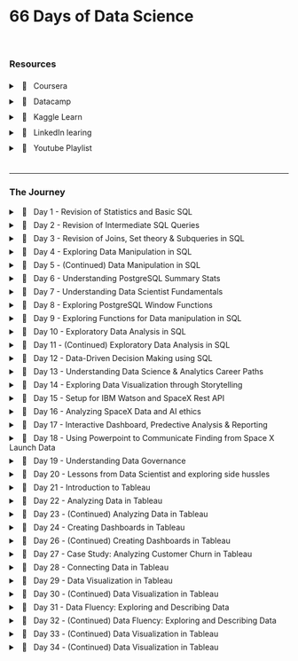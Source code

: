 # 66 Days of Data Science

<br />

### Resources

<div style="line-height: 200%;">
    <details>
        <summary> &nbsp; 🔖 &nbsp; Coursera </summary>
        <ul>
            <li>
                <a href="https://www.coursera.org/specializations/applied-data-science" target="_blank">Applied Data Science Specialization</a> by IBM
            </li>
        </ul>
    </details>
    <details>
        <summary> &nbsp; 🔖 &nbsp; Datacamp </summary>
        <ul>
            <li>
                <a href="https://app.datacamp.com/learn/career-tracks/data-analyst-in-sql" target="_blank">Data Analyst in SQL</a> : Career track
            </li>
            <li>
                <a href="https://app.datacamp.com/learn/career-tracks/data-analyst-in-tableau" target="_blank">Data Analyst in Tableau</a> : Career track
            </li>
        </ul>
    </details>
    <details>
        <summary> &nbsp; 🔖 &nbsp; Kaggle Learn </summary>
        <ul>
            <li>
                <a href="https://www.kaggle.com/learn/intro-to-programming" target="_blank">Intro to Programming</a>
            </li>
            <li>
                <a href="https://www.kaggle.com/learn/intro-to-ai-ethics" target="_blank">Intro to AI Ethics</a>
            </li>
            <li>
                <a href="https://www.kaggle.com/learn/intro-to-sql" target="_blank">Intro to SQL</a>
            </li>
            <li>
                <a href="https://www.kaggle.com/learn/advanced-sql" target="_blank">Advanced SQL</a>
            </li>
            <li>
                <a href="https://www.kaggle.com/learn/pandas" target="_blank">Pandas</a>
            </li>
            <li>
                <a href="https://www.kaggle.com/learn/data-cleaning" target="_blank">Data Cleaning</a>
            </li>
        </ul>
    </details>
    <details>
        <summary> &nbsp; 🔖 &nbsp; LinkedIn learing </summary>
        <ul>
            <li>
                <a href="https://www.linkedin.com/learning/paths/become-a-data-scientist" target="_blank">Become a Data Scientist</a>
            </li>
        </ul>
    </details>
    <details>
        <summary> &nbsp; 📼 &nbsp; Youtube Playlist </summary>
        <ul>
            <li>
                <a href="https://youtube.com/playlist?list=PLvxOuBpazmsNIHP5cz37oOPZx0JKyNszN" target="_blank">Discrete Probability Distributions</a>
            </li>
        </ul>
    </details>
</div>
<br />
<hr />

### The Journey

<details style="margin-bottom:7px;">
    <br />
    <summary> &nbsp; 📖 &nbsp; Day 1 - Revision of Statistics and Basic SQL </summary>
    <pre><code><small>🗓️ Date: 2023-02-15</small></code></pre>
    <h4> Resources : </h4>
    <p>Course</p>
    <ul>
        <li>
            <a href="https://app.datacamp.com/learn/courses/introduction-to-statistics" target="_blank">Introduction to Statistics (Datacamp)</a>
        </li>
        <li>
            <a href="https://app.datacamp.com/learn/courses/introduction-to-sql" target="_blank">Introduction to SQL (Datacamp)</a>
        </li>
    </ul>
    <center>
        <hr style="border: 0; height: 2px; width: 80%; text-align: center;">
    </center>
    <h4> Summary : </h4>
    <p align="justify"> While taking the course <a href="https://app.datacamp.com/learn/courses/introduction-to-statistics" target="_blank">Introduction to Statistics</a> as part of the track <a href="https://app.datacamp.com/learn/career-tracks/data-analyst-in-sql" target="_blank">Data Analyst in SQL,</a> I had the chance to review probability, distributions, the central limit theorem, correlation, and hypothesis testing. While revising the dependence and conditional probabilities, I was also able to recall the normal and poisson distributions (k = * n). </p>
    <p align="justify"> I also took <a href="https://app.datacamp.com/learn/courses/introduction-to-sql" target="_blank">Introduction to SQL</a> as part of the same curriculum, which helped me revise the basic sql queries to read and view data from tables. Because of this revision, I learned about "VIEW," a concept I was never aware of before. To summarize, views are virtual tables whose contents are determined by queries. It only allows you to restrict access to the database and does not significantly increase the performance of SQL queries. Nonetheless, it was a useful trick to have in my SQL toolbox for increasing readability. </p>
    <br/><hr style="border: 0; height: 4px;" /><br/>
</details>
<details style="margin-bottom:7px;">
    <br />
    <summary> &nbsp; 📖 &nbsp; Day 2 - Revision of Intermediate SQL Queries </summary>
    <pre><code><small>🗓️  Date: 2023-02-16</small></code></pre>
    <h4> Resources : </h4>
    <p>Course</p>
    <ul>
        <li>
            <a href="https://app.datacamp.com/learn/courses/intermediate-sql" target="_blank">Intermediate SQL (Datacamp)</a>
        </li>
    </ul>
    <center>
        <hr style="border: 0; height: 2px; width: 80%; text-align: center;">
    </center>
    <h4> Summary : </h4>
    <p align="justify"> Continuing on from Day 1, I chose the <a href="https://app.datacamp.com/learn/courses/intermediate-sql" target="_blank">Intermediate SQL</a> course from the same track, which included queries for selecting, filtering, aggregating, sorting, and grouping. Unlike the previous time, I did not get to learn a new concept, but it was a good recollection of all these principles, particularly concerning conventions for writing SQL to promote readability, as I had become a little sloopy regarding this. </p>
    <br/><hr style="border: 0; height: 4px;" /><br/>
</details>
<details style="margin-bottom:7px;">
    <br />
    <summary> &nbsp; 📖 &nbsp; Day 3 - Revision of Joins, Set theory & Subqueries in SQL </summary>
    <pre><code><small>🗓️  Date: 2023-02-17</small></code></pre>
    <h4> Resources : </h4>
    <p>Course</p>
    <ul>
        <li>
            <a href="https://app.datacamp.com/learn/courses/joining-data-in-sql" target="_blank">Joining Data in SQL (Datacamp)</a>
        </li>
    </ul>
    <center>
        <hr style="border: 0; height: 2px; width: 80%; text-align: center;">
    </center>
    <h4> Summary : </h4>
    <p align="justify"> I took the course <a href="https://app.datacamp.com/learn/courses/joining-data-in-sql" target="_blank">Joining Data in SQL</a>, the fifth Course under the track <a href="https://app.datacamp.com/learn/career-tracks/data-analyst-in-sql" target="_blank">Data Analyst in SQL</a>. It included an introduction to various types of joins (inner, outer, cross & self) as well as set theory (union, intersect & except) joins. The cross joins and set theory section was incredibly beneficial as my perspective on desiging tables using minimal readable query was expanded due to these concepts. While I recall reading about it in my undergrad curriculum, putting it into practice has helped me comprehend it much better. In addition, subqueries in the "WHERE", "FROM" and "SELECT" keywords were covered in the course. I had never used subqueries in the "SELECT" & "FROM" section before, hence I learned some cool tricks up my sleeves. I have added some syntaxes that I learned as follows: </p>
    <center>
        <hr style="border: 0; height: 2px; width: 80%; text-align: center;">
    </center>
    <h4> Notes : </h4>
    <details>
        <summary> &nbsp; Cross Join Query</summary>
        <pre><code><small>--- Creates all possible combinations
SELECT column_name(s)
FROM table1
CROSS JOIN table2;</small></code></pre>
    </details>
    <details>
        <summary> &nbsp; Operators</summary>
        <pre><code><small>--- UNION Operator : shows unique rows
SELECT column_name(s) FROM table1
UNION
SELECT column_name(s) FROM table2;

--- UNION ALL Operator : shows duplicate rows
SELECT column_name(s) FROM table1
UNION ALL
SELECT column_name(s) FROM table2;

--- EXCEPT Operator : shows rows not present in the table
SELECT column_name(s) FROM table1
EXCEPT
SELECT column_name(s) FROM table2;</small></code></pre>

</details>
<details>
<summary> &nbsp; Subquery</summary>
<pre><code><small>--- Example 1: Sub query with in WHERE
SELECT name, country_code
FROM cities
WHERE name in (
SELECT capital
FROM countries
)

--- Example 2: Sub query with in SELECT
SELECT countries.name AS country_name, (
SELECT COUNT(\*)
FROM cities
WHERE cities.country_code = country.code
) AS cities_num
FROM countries

--- Example 3: Sub query with in FROM
SELECT coutries.name AS country_name, lang_num
FROM countries,
(SELECT code, COUNT(\*) AS lang_num
FROM languages
GROUP BY code) AS sub
WHERE countries.code = sub.code
ORDER BY lang_num DESC;</small></code></pre>

</details>
<br/><hr style="border: 0; height: 4px;" /><br/>

</details>
<details style="margin-bottom:7px;">
    <br />
    <summary> &nbsp; 📖 &nbsp; Day 4 - Exploring Data Manipulation in SQL </summary>
    <pre><code><small>🗓️  Date: 2023-02-20</small></code></pre>
    <h4> Resources : </h4>
    <p>Course</p>
    <ul>
        <li>
            <a href="https://app.datacamp.com/learn/courses/data-manipulation-in-sql" target="_blank">Data Manipulation in SQL (Datacamp)</a>
        </li>
    </ul>
    <center>
        <hr style="border: 0; height: 2px; width: 80%; text-align: center;">
    </center>
    <h4> Summary : </h4>
    <p align="justify"> Machine learning, the most trending topic in today's generation is nothing more than a series of if and else statements. With SQL, a similar scenario occurs when you use the CASE statement to insert new values into a table based on existing records. To be more specific, the first module in <a href="https://app.datacamp.com/learn/courses/data-manipulation-in-sql" target="_blank">Data Manipulation in SQL</a> that I took,' 'We'll Take the CASE' module focused on using case statements to generate labels, probability, and percentage based on supplied criteria. While accounting for only one-quarter of the course, this subject proved useful in a variety of ways. The following are some examples of the statement: </p>
    <center>
        <hr style="border: 0; height: 2px; width: 80%; text-align: center;">
    </center>
    <h4> Notes : </h4>
    <details>
        <summary> &nbsp; CASE Statement</summary>
        <pre><code><small>--- Example 1 : Basic
SELECT title,
    length,
    CASE
        WHEN length> 0 AND length <= 50
            THEN 'Short'
        WHEN length > 50 AND length <= 120
            THEN 'Medium'
        WHEN length> 120
            THEN 'Long'
        ELSE
            'Outlier'
    END AS duration
FROM film
ORDER BY title;

<br/>
--- Example 2 : Count
SELECT
c.name AS country,
-- Count games from the 2012/2013 season
count(CASE WHEN m.season = '2012/2013'
THEN m.id ELSE NULL end) AS matches_2012_2013
FROM country AS c
LEFT JOIN match AS m
ON c.id = m.country_id
-- Group by country name alias
GROUP BY country;

--- Example 3 : Percentage
SELECT
c.name AS country,
-- Round the percentage of tied games to 2 decimal points
ROUND(AVG(CASE WHEN m.season='2013/2014' AND m.home_goal = m.away_goal THEN 1
WHEN m.season='2013/2014' AND m.home_goal != m.away_goal THEN 0
END),2) AS pct_ties_2013_2014,
ROUND(AVG(CASE WHEN m.season='2014/2015' AND m.home_goal = m.away_goal THEN 1
WHEN m.season='2014/2015' AND m.home_goal != m.away_goal THEN 0
END),2) AS pct_ties_2014_2015
FROM country AS c
LEFT JOIN matches AS m
ON c.id = m.country_id
GROUP BY country;
</small></code></pre>

</details>
<br/><hr style="border: 0; height: 4px;" /><br/>

</details>
<details style="margin-bottom:7px;">
    <br />
    <summary> &nbsp; 📖 &nbsp; Day 5 - (Continued) Data Manipulation in SQL</summary>
    <pre><code><small>🗓️  Date: 2023-02-21</small></code></pre>
    <h4> Resources : </h4>
    <p>Course</p>
    <ul>
        <li>
            <a href="https://app.datacamp.com/learn/courses/data-manipulation-in-sql" target="_blank">Data Manipulation in SQL (Datacamp)</a>
        </li>
    </ul>
    <center>
        <hr style="border: 0; height: 2px; width: 80%; text-align: center;">
    </center>
    <h4> Summary : </h4>
    <p align="justify"> Continuing the remaining modules <a href="https://app.datacamp.com/learn/courses/data-manipulation-in-sql" target="_blank">Data Manipulation in SQL</a> course, I was able to gain insights on Simple Subqueires Joins, Correlated Subqueries (takes higher processing time), Multiple/Nested Subqueries, and Common Table Expressions (CTE). These concepts were handful in allowing to perform complex actions within SQL and gain data points that I once thought were only possible through pandas (a python library). </p>
    <p align="justify"> However, more significantly, I learned about window functions and the various types, such as Over, Rank, Partition, and Slide, throughout this course. While I had seen it before, I had never utilized it in practice, and I am pleased that this course allowed me to do so. Aggregating on columns that aren't in the grouping columns is likely the most useful skill to have, especially when doing comparative analysis. </p>
    <center>
        <hr style="border: 0; height: 2px; width: 80%; text-align: center;">
    </center>
    <h4> Notes : </h4>
    <details>
        <summary> &nbsp; Correlated subquery with multiple conditions</summary>
        <pre><code><small>SELECT
    -- Select country ID, date, home, and away goals from match
    main.country_id,
    main.date,
    main.home_goal,
    main.away_goal
FROM match AS main
WHERE
    -- Filter for matches with the highest number of goals scored
    (home_goal + away_goal) >
        (SELECT MAX(home_goal + sub.away_goal)
        FROM match AS sub
        WHERE main.country_id = sub.country_id
            AND main.season = sub.season);</small></code></pre>
    </details>
    <details>
        <summary> &nbsp; Common Table Expressions</summary>
        <pre><code><small>WITH match_list AS (
    SELECT
        country_id,
        id
    FROM match
-- Select league and count of matches from the CTE
SELECT
    l.name AS league,
    COUNT(match_list.id) AS matches
FROM league AS l
-- Join the CTE to the league table
LEFT JOIN match_list ON l.id = match_list.country_id
GROUP BY l.name;</small></code></pre>
    </details>
    <details>
        <summary> &nbsp; Window Function</summary>
        <pre><code><small>-- Example 1 : Over function
SELECT
    m.id,
    c.name AS country,
    m.season,
    m.home_goal,
    m.away_goal,
    -- Use a window to include the aggregate average in each row
    AVG(m.home_goal + m.away_goal) OVER() AS overall_avg
FROM match AS m
LEFT JOIN country AS c ON m.country_id = c.id;

-- Example 2 : Rank function
SELECT
l.name AS league,
AVG(m.home_goal + m.away_goal) AS avg_goals,
-- Rank each league according to the average goals
RANK() OVER(ORDER BY AVG(m.home_goal + m.away_goal) DESC) AS league_rank
FROM league AS l
LEFT JOIN match AS m
ON l.id = m.country_id
WHERE m.season = '2011/2012'
GROUP BY l.name
ORDER BY league_rank;

-- Example 3 : Partition function

SELECT
c.name,
m.season,
(home_goal + away_goal) AS goals,
AVG(home_goal + away_goal)
OVER(PARTITION BY m.season, c.name) AS season_country_avg
FROM country AS c
LEFT JOIN match AS m
ON c.id = m.country_id;

-- Example 4 : Sliding Function

SELECT
date,
home_goal,
away_goal,
-- Create a running total and running average of home goals
SUM(home_goal) OVER(ORDER BY date
ROWS BETWEEN UNBOUNDED PRECEDING AND CURRENT ROW) AS running_total,
AVG(home_goal) OVER(ORDER BY date
ROWS BETWEEN UNBOUNDED PRECEDING AND CURRENT ROW) AS running_avg
FROM match
WHERE
hometeam_id = 9908
AND season = '2011/2012';</small></code></pre>

</details>
<br/><hr style="border: 0; height: 4px;" /><br/>

</details>
<details style="margin-bottom:7px;">
    <br />
    <summary> &nbsp; 📖 &nbsp; Day 6 - Understanding PostgreSQL Summary Stats </summary>
    <pre><code><small>🗓️  Date: 2023-02-22</small></code></pre>
    <h4> Resources : </h4>
    <p>Course</p>
    <ul>
        <li>
            <a href="https://www.kaggle.com/learn/advanced-sql" target="_blank">Advanced SQL (Kaggle)</a>
        </li>
        <li>
            <a href="https://app.datacamp.com/learn/courses/postgresql-summary-stats-and-window-functions" target="_blank">PostgreSQL Summary Stats and Window Functions (Datacamp)</a>
        </li>
    </ul>
    <p>Articles</p>
    <ul>
        <li>
            <a href="https://medium.com/yavar/window-functions-in-sql-a7239bb97104" target="_blank">Window functions in SQL (Medium)</a>
        </li>
    </ul>
    <center>
        <hr style="border: 0; height: 2px; width: 80%; text-align: center;">
    </center>
    <h4> Summary : </h4>
    <p align="justify"> With the continuation of window functions, I have gotten slightly familiar with the notion of window function types, particularly fetching, framing, and ranking functions, which I had practiced today. While these functions seemed intimidating at first, they turned out to be considerably easy than I had anticipated. </p>
    <p align="justify"> Beside this, I attempted to put my knowledge into practice by answering practice questions in the "Advanced sql" section of kaggle. It was a valuable experience since I was able to accurately utilize window functions and also learn about the 'UNNEST' function to load nested and repeated data from the tables. </p>
    <center>
        <hr style="border: 0; height: 2px; width: 80%; text-align: center;">
    </center>
    <h4> Notes : </h4>
    <details>
        <summary> &nbsp; Fetching functions</summary>
        <table>
            <thead>
                <tr>
                    <th>Operator</th>
                    <th>Description</th>
                </tr>
            </thead>
            <tbody>
                <tr>
                    <td>
                        <code>LAG(column, n)</code>
                    </td>
                    <td>Returns column&#39;s value at the row <code>n</code> rows before the current row </td>
                </tr>
                <tr>
                    <td>
                        <code>LEAD(column, n)</code>
                    </td>
                    <td>Returns column&#39;s value at the row <code>n</code> rows after the current row </td>
                </tr>
                <tr>
                    <td>
                        <code>FIRST_VALUE(column)</code>
                    </td>
                    <td>Returns the first value in table or partition</td>
                </tr>
                <tr>
                    <td>
                        <code>LAST_VALUE(column)</code>
                    </td>
                    <td>Returns the last value in table or partition</td>
                </tr>
            </tbody>
        </table>
    </details>
    <details>
        <summary> &nbsp; Framing functions</summary>
        <table>
            <thead>
                <tr>
                    <th>Operator</th>
                    <th>Description</th>
                </tr>
            </thead>
            <tbody>
                <tr>
                    <td>ROW/RANGE</td>
                    <td>Uses the given row or range as a frame.</td>
                </tr>
                <tr>
                    <td>PRECEDING</td>
                    <td>Rows before the current row.</td>
                </tr>
                <tr>
                    <td>UNBOUNDED PRECEDING</td>
                    <td>Return all rows before the current row.</td>
                </tr>
                <tr>
                    <td>UNBOUNDED FOLLOWING</td>
                    <td>Return all rows after the current row.</td>
                </tr>
                <tr>
                    <td>CURRENT ROW</td>
                    <td>Current row of query execution.</td>
                </tr>
            </tbody>
        </table>
    </details>
    <details>
        <summary> &nbsp; Ranking Functions</summary>
        <table>
            <thead>
                <tr>
                    <th>Operator</th>
                    <th>Description</th>
                </tr>
            </thead>
            <tbody>
                <tr>
                    <td>ROW_NUMBER</td>
                    <td>Unique sequential number for each row in the specified partition</td>
                </tr>
                <tr>
                    <td>RANK</td>
                    <td>Unique rank number for the each distinct row within the specified partition, but equal values share same rank</td>
                </tr>
                <tr>
                    <td>DENSE_RANK</td>
                    <td>Unique rank number for the each distinct row within the specified partition without skipping any duplicate values</td>
                </tr>
                <tr>
                    <td>NTILE</td>
                    <td>Distribute the rows in to the rows set with a specific <code>n</code> number of groups. </td>
                </tr>
            </tbody>
        </table>
    </details>
    <br/><hr style="border: 0; height: 4px;" /><br/>
</details>
<details style="margin-bottom:7px;">
    <br />
    <summary> &nbsp; 📖 &nbsp; Day 7 - Understanding Data Scientist Fundamentals</summary>
    <pre><code><small>🗓️  Date: 2023-02-23</small></code></pre>
    <h4> Resources : </h4>
    <p>Course</p>
    <ul>
        <li>
            <a href="https://www.linkedin.com/learning/a-day-in-the-life-of-a-data-scientist/serving-the-client/" target="_blank">A Day In The Life of a Data Scientist (Linkedin Learning)</a>
        </li>
        <li>
            <a href="https://www.linkedin.com/learning/the-non-technical-skills-of-effective-data-scientists/" target="_blank">The Non-Technical Skills of Effective Data Scientists (Linkedin Learning)</a>
        </li>
        <li>
            <a href="https://www.kaggle.com/learn/pandas" target="_blank">Pandas (Kaggle)</a>
        </li>
    </ul>
    <center>
        <hr style="border: 0; height: 2px; width: 80%; text-align: center;">
    </center>
    <h4> Summary : </h4>
    <p align="justify"> Taking a break from the regular SQL courses, I delved into the everyday life of a data scientist, complete with current data science issues and how data scientists manage themselves and the organizations for which they operate. I was also able to take the following course on the non-technical abilities of a successful data scientist, which addressed not just the attributes that a person should have but also the role diplomacy plays while working in a professional setting. In addition, to polish my pandas abilities, I completed a Kaggle Learn course that served as a refresher on the techniques I use on a daily basis. </p>
    <br/><hr style="border: 0; height: 4px;" /><br/>
</details>
<details style="margin-bottom:7px;">
    <br />
    <summary> &nbsp; 📖 &nbsp; Day 8 - Exploring PostgreSQL Window Functions</summary>
    <pre><code><small>🗓️  Date: 2023-02-24</small></code></pre>
    <h4> Resources : </h4>
    <p>Course</p>
    <ul>
        <li>
            <a href="https://www.kaggle.com/learn/intro-to-programming" target="_blank">Intro to Programming (Kaggle)</a>
        </li>
        <li>
            <a href="https://app.datacamp.com/learn/courses/postgresql-summary-stats-and-window-functions" target="_blank">PostgreSQL Summary Stats and Window Functions (Datacamp)</a>
        </li>
    </ul>
    <center>
        <hr style="border: 0; height: 2px; width: 80%; text-align: center;">
    </center>
    <h4> Summary : </h4>
    <p align="justify"> Leveraging the same elements in different ways has always lit up the neurons in my brain, allowing me to perceive the world in new ways. This occurred when learning how to use the aggregrate functions within the window functions to obtain new results. In fact, utilizing the same `SUM` and `AVG` functions to deliver moving totals and averages within sql itself with the assistance of frames and aggregrate functions made me leap on top of my bed.  There were so many things that sql could do that I had always assumed only pandas could accomplish. While creating sophisticated queries in pandas is faster, the execution time would be much faster if same queries were implemented directly in SQL without loading the dataset into memory. </p>
    <p align="justify"> Continuing this discovery, pivoting tables in SQL was also conceivable with `CROSSTAB`, as well as other beneficial functions like `ROLLUP`, `CUBE`, `COALESCE`, and `STRING AGG`, which would come in handy when relying only on SQL. </p>
    <center>
        <hr style="border: 0; height: 2px; width: 80%; text-align: center;">
    </center>
    <h4> Notes : </h4>
    <details>
        <summary> &nbsp; ROW BETWEEN</summary>
        <p>Syntax <code>ROWS BETWEEN [start] AND [finish]</code>
        </p>
        <ul>
            <li>
                <code>n PRECEDING</code> : <code>n</code> rows before the current row
            </li>
            <li>
                <code>CURRENT ROW</code> : the current row
            </li>
            <li>
                <code>n FOLLOWING</code> : <code>n</code> rows after the current row
            </li>
        </ul>
        <p>Examples</p>
        <ul>
            <li>
                <code>ROWS BETWEEN 3 PRECEDING AND CURRENT ROW</code>
            </li>
            <li>
                <code>ROWS BETWEEN 4 PRECEDING AND 4 FOLLOWING</code>
            </li>
            <li>
                <code>ROWS BETWEEN CURRENT ROW AND 1 FOLLOWING</code>
            </li>
        </ul>
    </details>
    <details>
        <summary> &nbsp; CROSSTAB</summary>
<pre><code><small>Before using crosstab, use the to create an extension
    CREATE EXTENSION IF NOT EXISTS tablefunc;

    SELECT * FROM CROSSTAB($$
        source_sql TEXT
    $$) AS ct(
        column_1 DATA_TYPE_1,
        column_2 DATA_TYPE_2,
        ...,
        column_n DATA_TYPE_N
    );

</small></code></pre>

</details>
<details>
<summary> &nbsp; ROLLUP and CUBE</summary> The `ROLLUP` option allows to include extra rows that represent the subtotals, which are commonly referred to as super-aggregate rows, along with the grand total row.
<pre><code><small>SELECT
country, warehouse, SUM(quantity)

FROM
inventory
GROUP BY ROLLUP (country, warehouse);</small></code></pre> `ROLLUP` is hierarchical, de-aggregrating from the leftmost provided column to the right-most.

<pre><code><small>ROLLUP (country, warehouse) -- includes country level totals
ROLLUP (warehouse, country) -- includes warehouse level totals
</small></code></pre>

However, when we need all possible group-level aggregrations, we use `CUBE` which shares similar properties to `ROLLUP`.

<pre><code><small>CUBE (country, warehouse) -- country level and warehouse level, and grand total</small></code></pre>
</details>
<details>
<summary> &nbsp; Useful Functions</summary> - COALESCE `COALESCE()` takes a list of values and returns the first non-null value, going from left to right
<pre><code><small>COALESCE(null, null, 1, null, 2) -- returns 1</small></code></pre> - STRING_AGG `STRING_AGG(column, separator)` takes all the values of a column and concatenates them, with `separator` in between each value.
</details>
<br/><hr style="border: 0; height: 4px;" /><br/>

</details>
<details style="margin-bottom:7px;">
    <br />
    <summary> &nbsp; 📖 &nbsp; Day 9 - Exploring Functions for Data manipulation in SQL</summary>
    <pre><code><small>🗓️  Date: 2023-02-25</small></code></pre>
    <h4> Resources : </h4>
    <p>Course</p>
    <ul>
        <li>
            <a href="https://app.datacamp.com/learn/courses/functions-for-manipulating-data-in-postgresql" target="_blank">Functions for Manipulating Data in PostgreSQL (Datacamp)</a>
        </li>
    </ul>
    <center>
        <hr style="border: 0; height: 2px; width: 80%; text-align: center;">
    </center>
    <h4> Summary : </h4>
    <p align="justify"> The focus of today's course was on data manipulation in PostgreSQL utilizing both built-in and user-defined functions. The built-in functions of PostgreSQL included common data types and their casts, date/time functions and operators, and string parsing and manipulation functions. While the most of the operators were familiar, I learned about several new ones, such as `INTERVAL` and `INITCAP`. Nevertheless, the postgreSQL extensions and full-text search capabilities were entirely new subjects, particularly `tsvector` (text search vector) to execute a full text search beyond the scope of the 'LIKE' operator. Knowing that PostgreSQL offers built-in extensions such as fuzzy string matching through 'levenshtein' and'similarity' blew my mind as I had previously only used it in Python. Learning the syntax to develop my own functions was also quite instructive. Overall, it was a productive weekend spent learning more about PostgreSQL. </p>
    <center>
        <hr style="border: 0; height: 2px; width: 80%; text-align: center;">
    </center>
    <h4> Notes : </h4>
    <details>
        <summary> &nbsp; INFORMATION_SCHEMA</summary> `INFORMATION_SCHEMA` provides access to database metadata, information about the MySQL server such as the name of a database or table, the data type of a column, or access privileges.
        <pre><code><small>-- Example 1 : Extracting all table names from system database
SELECT table_name, table_type
FROM INFORMATION_SCHEMA.TABLES
WHERE table_schema = 'public';

-- Example 2 : Extracting column data types from table
SELECT
column_name,
data_type
FROM INFORMATION_SCHEMA.COLUMNS
WHERE table_name = 'actor';</small></code></pre>

</details>
<details>
<summary> &nbsp; INTERVAL </summary> `INTERVAL` data type allows to store and manipulate a period of time in years, months, days, hours, minutes, seconds, etc.
<pre><code><small>INTERVAL '3 days' -- goes forward in time
INTERVAL '2 months ago'; -- goes back in time due to the keyword 'ago'
INTERVAL '3 hours 20 minutes';

-- Example 1 : Addition of timeframe
SELECT rental_date + INTERVAL '2 days' as expected_return
FROM rental;

-- Example 2: Conversion of column to interval
SELECT INTERVAL '1' day \* rental_duration
FROM rental</small></code></pre>

</details>
<details>
<summary> &nbsp; DATETIME Operators </summary>
<table>
<thead>
<tr>
<th>Operator</th>
<th>Description</th>
</tr>
</thead>
<tbody>
<tr>
<td>AGE()</td>
<td>Subtract with current_date (at midnight) when empty and with the other arguments when two values are provided</td>
</tr>
<tr>
<td>NOW()</td>
<td>Get current timestamp with microsecond precision</td>
</tr>
<tr>
<td>CURRENT_TIMESTAMP()</td>
<td>Gets similar timestamp to now but allows precision parameter to round off seconds</td>
</tr>
<tr>
<td>CURRENT_DATE/CURRENT_TIME</td>
<td>Get current date and time</td>
</tr>
<tr>
<td>EXTRACT( <code>field</code> from <code>source</code>) </td>
<td>Get subfield</td>
</tr>
<tr>
<td>DATE_PART(&#39; <code>field</code>&#39;, <code>source</code>) </td>
<td>Get subfield (equivalent to extract)</td>
</tr>
<tr>
<td>DATE_TRUNC(&#39; <code>field</code>&#39;, <code>source</code>) </td>
<td>Truncate timestamp or interval data types with precision</td>
</tr>
<tr>
<td>ISFINITE()</td>
<td>Test for finite date, time and interval (not +/-infinity)</td>
</tr>
</tbody>
</table>
</details>
<details>
<summary> &nbsp; STRING Operators </summary>
<table>
<thead>
<tr>
<th>Operator</th>
<th>Description</th>
</tr>
</thead>
<tbody>
<tr>
<td>UPPER/LOWER( <code>source</code>) </td>
<td>Converts column to upper or lower case</td>
</tr>
<tr>
<td>INITCAP( <code>source</code>) </td>
<td>Converts column to title case</td>
</tr>
<tr>
<td>REPLACE( <code>source</code>, &#39; <code>find_string</code>&#39;, &#39; <code>replace_string</code>&#39;) </td>
<td>Replaces the source string with the replacement string</td>
</tr>
<tr>
<td>REVERSE( <code>source</code>) </td>
<td>Reverses the string</td>
</tr>
<tr>
<td>LENGTH( <code>source</code>) </td>
<td>Extract the length of the string</td>
</tr>
<tr>
<td>POSITION(&#39; <code>char</code>&#39; IN <code>source</code>) </td>
<td>Extract the first position of a character in a string</td>
</tr>
<tr>
<td>LEFT( <code>source</code>, <code>n</code>) </td>
<td>Extract the <code>n</code> number of characters from left side of the given source </td>
</tr>
<tr>
<td>RIGHT( <code>source</code>, <code>n</code>) </td>
<td>Extract the <code>n</code> number of characters from right side of the given source </td>
</tr>
<tr>
<td>SUBSTRING( <code>source</code>, <code>start</code>, <code>length</code>) </td>
<td>Extract a string containing a specific number of characters from a particular position of a given string</td>
</tr>
<tr>
<td>TIRM([leading|trailing|both] [characters] FROM <code>source</code>) </td>
<td>Removes characters from source</td>
</tr>
<tr>
<td>LPAD( <code>source</code>, <code>n</code>, <code>char</code>) </td>
<td>Left-pads a string with another string, to a certain length</td>
</tr>
<tr>
<td>RPAD( <code>source</code>, <code>n</code>, <code>char</code>) </td>
<td>Right-pads a string with another string, to a certain length</td>
</tr>
</tbody>
</table>
</details>
<details>
<summary> &nbsp; FULL TEXT Search </summary> - Basic Search `to_tsvector(text)` : performs normalization and creates a list of tokens `to_tsquery(string)` : accepts a list of words that will be checked against the normalized vector `@@` : check if `tsquery` matches `tsvector`
<pre><code><small>-- Example 1 : Check if the title contains 'elf'
SELECT title, description
FROM film
WHERE to_tsvector(title) @@ to_tsquery('elf');</small></code></pre> - Fuzzystring
<pre><code><small>-- Enable the fuzzystrmatch extension
CREATE EXTENSION IF NOT EXISTS fuzzystrmatch;
-- Confirm that fuzzystrmatch has been enabled
SELECT extname FROM pg_extension;

SELECT levenshtein('hello', 'jelly'); -- number of edits required to be a perfect match
SELECT similarity('hello', 'jelly'); -- similarity between two strings from 0 to 1</small></code></pre>

</details>
<details>
<summary> &nbsp; User Defined Data Types </summary> Enumerated Data Types - Allows to create list of values that will not change
<pre><code><small>CREATE TYPE dayofweek AS
ENUM('Monday', 'Tuesday', 'Wednesday', 'Thursday', 'Friday', 'Saturday', 'Sunday');

-- Check
SELECT typname, typcategory
FROM pg_type
WHERE typname='dayofweek';</small></code></pre>

</details>
<details>
<summary> &nbsp; User Defined Functions </summary>
<pre><code><small>CREATE FUNCTION squared(i integer) RETURNS integer AS $$
        BEGIN
            RETURN i * i;
        END;
    $$ LANGUAGE plpgsql;
</small></code></pre>
</details>
<br/><hr style="border: 0; height: 4px;" /><br/>

</details>

<details style="margin-bottom:7px;">
    <br />
    <summary> &nbsp; 📖 &nbsp; Day 10 - Exploratory Data Analysis in SQL</summary>
    <pre><code><small>🗓️  Date: 2023-02-27</small></code></pre>
    <h4> Resources : </h4>
    <p>Course</p>
    <ul>
        <li>
            <a href="https://app.datacamp.com/learn/courses/exploratory-data-analysis-in-sql" target="_blank">Exploratory Data Analysis in SQL (Datacamp)</a>
        </li>
    </ul>
    <center>
        <hr style="border: 0; height: 2px; width: 80%; text-align: center;">
    </center>
    <h4> Summary : </h4>
    <p align="justify"> Breaking the usual heavy dosage of study sessions, this particular course covered about the usage of relationship diagrams, constraints (primary key, foreign key, unique and not null), and data types for the columns. The most significant functions from this course are 'corr' and 'percentile desc,' which allow you to get correlation and discrete value from a percentile. Moreover, temporary tables were a notion I had heard of but had never used in practice, and this course was a huge help in reinforcing the concept of breaking large queries into smaller chunks. </p>
    <center>
        <hr style="border: 0; height: 2px; width: 80%; text-align: center;">
    </center>
    <h4> Notes : </h4>
    <details>
        <summary> &nbsp; CAST Function</summary>
        <pre><code><small>-- Cast Function syntax
SELECT CAST (value AS value_type);

-- Alternate Cast Function with :: notation
SELECT value::new_type;

-- Example 1 : Casting float to integer
SELECT CAST (3.7 AS integer);</small></code></pre>

</details>
<details>
<summary> &nbsp; Series</summary>
<pre><code><small>-- Example 1 : Basic series
SELECT generate_series(1, 10, 2);

-- Example 2 : Float series
SELECT generate_series(0, 1, 0.1);</small></code></pre>

</details>
<details>
<summary> &nbsp; Summary functions</summary>
<table>
<thead>
<tr>
<th>Function</th>
<th>Description</th>
</tr>
</thead>
<tbody>
<tr>
<td>CORR( <code>source1</code>, <code>source2</code>) </td>
<td>Returns the correlation between two columns</td>
</tr>
<tr>
<td>percentile_disc( <code>percentile</code>) WITHIN GROUP (ORDER BY <code>column_name</code>) </td>
<td>Returns the value representing the percentile of the column using discrete method</td>
</tr>
</tbody>
</table>
</details>
<details>
<summary> &nbsp; Temporary Tables</summary>
<pre><code><small>-- Dropping the table
DROP TABLE IF EXISTS table_name

-- Create a temporary table
CREATE TEMP TABLE table_name AS
SELECT column1, column2
FROM table;</small></code></pre>

</details>
<br/><hr style="border: 0; height: 4px;" /><br/>

</details>
<details style="margin-bottom:7px;">
    <br />
    <summary> &nbsp; 📖 &nbsp; Day 11 - (Continued) Exploratory Data Analysis in SQL</summary>
    <pre><code><small>🗓️  Date: 2023-02-28</small></code></pre>
    <h4> Resources : </h4>
    <p>Course</p>
    <ul>
        <li>
            <a href="https://app.datacamp.com/learn/courses/exploratory-data-analysis-in-sql" target="_blank">Exploratory Data Analysis in SQL (Datacamp)</a>
        </li>
    </ul>
    <center>
        <hr style="border: 0; height: 2px; width: 80%; text-align: center;">
    </center>
    <h4> Summary : </h4>
    <p align="justify"> The remaining modules of the course delved into the topic of character types in PostgreSQL, specifically character, varchar, and text. It also covered common challenges that arise when grouping categorical variables and dealing with unstructured text data. The modules included exercises on data cleaning such as dealing with cases and white spaces, as well as data manipulation techniques such as splitting strings using delimiters and concatenating multiple strings. Additionally, the course covered working with date and timestamps to create complex queries through series. </p>
    <center>
        <hr style="border: 0; height: 2px; width: 80%; text-align: center;">
    </center>
    <h4> Notes : </h4>
    <details>
        <summary> &nbsp; Series Generation</summary>
        <pre><code><small>-- Syntax
SELECT generate_series(from, to, interval);

-- Example 1
SELECT generate_series('2018-01-01', '2018-01-15', '2 days'::interval)</small></code></pre>

</details>
<br/><hr style="border: 0; height: 4px;" /><br/>

</details>
<details style="margin-bottom:7px;">
    <br />
    <summary> &nbsp; 📖 &nbsp; Day 12 - Data-Driven Decision Making using SQL</summary>
    <pre><code><small>🗓️  Date: 2023-03-01</small></code></pre>
    <h4> Resources : </h4>
    <p>Course</p>
    <ul>
        <li>
            <a href="https://app.datacamp.com/learn/courses/data-driven-decision-making-in-sql" target="_blank">Data-Driven Decision Making in SQL(Datacamp)</a>
        </li>
    </ul> Project <ul>
        <li>
            <a href="https://app.datacamp.com/learn/projects/1413" target="_blank">When Was the Golden Age of Video Games?(Datacamp)</a>
        </li>
    </ul>
    <center>
        <hr style="border: 0; height: 2px; width: 80%; text-align: center;">
    </center>
    <h4> Summary : </h4>
    <p align="justify"> With all the skills that I had accumilated so far, it was only about implementing them. While a proper implementation is yet to come, I could still practice within a real evironment through the course "Data-Driven Decision Making in SQL" and the project "When Was the Golden Age of Video Games?". These allowed me to use all of the concepts from data cleaning, manipulation to aggregration and concentrated on using groupings, joins and pivots to create complex tables. Today marks the end of the career track, and I'm over the moon with all the knowledge I've gained in these 12 days. Yay for learning! </p>
    <br/><hr style="border: 0; height: 4px;" /><br/>
</details>
<details style="margin-bottom:7px;">
    <br />
    <summary> &nbsp; 📖 &nbsp; Day 13 - Understanding Data Science & Analytics Career Paths</summary>
    <pre><code><small>🗓️  Date: 2023-03-02</small></code></pre>
    <h4> Resources : </h4>
    <p>Course</p>
    <ul>
        <li>
            <a href="https://www.linkedin.com/learning/data-science-analytics-career-paths-certifications-first-steps-2018/welcome" target="_blank">Data Science & Analytics Career Paths & Certifications: First Steps (LinkedIn Learning)</a>
        </li>
    </ul>
    <center>
        <hr style="border: 0; height: 2px; width: 80%; text-align: center;">
    </center>
    <h4> Summary : </h4>
    <p align="justify"> Before diving into the world of mathematica, I needed to grasp the foundations that I would need to build as a Data Analyst. Attending the LinkedIn Learning career course "Data Science & Analytics Career Pathways & Certifications" was quite beneficial in this regard. It began by discussing the applications of data science, such as fraud detection, social media analytics, disease control, dating services, simulations, climate research, and network security. It also discussed the abilities required to be relevant in the sector. Data mining, machine learning, natural language processing, statistics, and visualization were among the crucial skills mentioned. It also discussed certificates that can help advance one's career and establish one as a specialist in a particular subject. Overall, the course was beneficial in aiding comprehension of the principles of being relevant in the ever-changing world of data science. </p>
    <br/><hr style="border: 0; height: 4px;" /><br/>
</details>
<details style="margin-bottom:7px;">
    <br />
    <summary> &nbsp; 📖 &nbsp; Day 14 - Exploring Data Visualization through Storytelling</summary>
    <pre><code><small>🗓️  Date: 2023-03-03</small></code></pre>
    <h4> Resources : </h4>
    <p>Course</p>
    <ul>
        <li>
            <a href="https://www.linkedin.com/learning/data-visualization-storytelling/the-art-of-storytelling" target="_blank">Data Visualization: Storytelling (LinkedIn Learning)</a>
        </li>
    </ul>
    <center>
        <hr style="border: 0; height: 2px; width: 80%; text-align: center;">
    </center>
    <h4> Summary : </h4>
    <p align="justify"> As visualizing data through narrative storytelling is one of the most crucial skills for a data analyst to have, which sets them apart from their colleagues. I took a data visualization course that included story structure and its components (begining, middle, end, plot, protagonist, problem and transformation). It also demonstrated the use of flow diagrams to successfully represent linear data flow for effective story telling. Most notably, the course taught the principles of learning to demonstrate your analytic abilities utilizing the 4x4 progressive depth model:
    <ul>
        <li>
            <p>The watercooler moment</p>
            <ul>
                <li>The initial attention grabber determines whether or not individuals are interested in learning more.</li>
                <li>Example: Image or headline.</li>
            </ul>
        </li>
        <li>
            <p>The cafe content</p>
            <ul>
                <li>Example : Blog post or short article</li>
            </ul>
        </li>
        <li>
            <p>The research library</p>
            <ul>
                <li>Research portion, such as a PDF document.</li>
            </ul>
        </li>
        <li>
            <p>The Lab Experience</p>
            <ul>
                <li>Interactive dashboard where data aficionados can examine the content and tinker to answer their in-depth questions</li>
            </ul>
        </li>
    </ul>
    </p>
    <br/><hr style="border: 0; height: 4px;" /><br/>
</details>
<details style="margin-bottom:7px;">
    <br />
    <summary> &nbsp; 📖 &nbsp; Day 15 - Setup for IBM Watson and SpaceX Rest API</summary>
    <pre><code><small>🗓️  Date: 2023-03-05</small></code></pre>
    <h4> Resources : </h4>
    <p>Course</p>
    <ul>
        <li>
            <a href="https://www.coursera.org/learn/applied-data-science-capstone/" target="_blank">Applied Data Science Capstone: Week 1 (Coursera)</a>
        </li>
    </ul>
    <center>
        <hr style="border: 0; height: 2px; width: 80%; text-align: center;">
    </center>
    <h4> Summary : </h4>
    <p align="justify"> I took a break from learning today to prepare for the journey ahead! I made my own IBM account and configured Watson Studio to publish notebooks directly to my GitHub repository. I also explored in the world of SpaceX's rest API in order to extract useful data for future projects. We can get so enthused in learning new things that we forget to take a deep breath and get organized. However, not today. </p>
    <br/><hr style="border: 0; height: 4px;" /><br/>
</details>
<details style="margin-bottom:7px;">
    <br />
    <summary> &nbsp; 📖 &nbsp; Day 16 - Analyzing SpaceX Data and AI ethics</summary>
    <pre><code><small>🗓️  Date: 2023-03-06</small></code></pre>
    <h4> Resources : </h4>
    <p>Course</p>
    <ul>
        <li>
            <a href="https://www.kaggle.com/learn/intro-to-ai-ethics" target="_blank">Intro to AI Ethics (Kaggle)</a>
        </li>
        <li>
            <a href="https://www.coursera.org/learn/applied-data-science-capstone/" target="_blank">Applied Data Science Capstone: Week 1 & 2 (Coursera)</a>
        </li>
    </ul>
    <center>
        <hr style="border: 0; height: 2px; width: 80%; text-align: center;">
    </center>
    <h4> Summary : </h4>
    <p align="justify"> Building on yesterday's exploration, today was all about extracting launch data from SpaceX using requests and beautiful soup. The objective was to determine the fruitfulness of starting a new business for a hypothetical company, SpaceY. During the course, I delved into the concepts of Exploratory Data Analysis and Feature Engineering, utilizing both python and SQL to analyze the data. Wrapping up with data science, I visually represented our findings using scatterplots and barplots to identify factors such as landing site, booster, and payload mass that can contribute to a higher success rate. </p>
    <p align="justify"> Aside from that, I took an AI ethics course and was introduced to Human-Centered-Design for AI and its significance. It not only helped me assess whether a project is worth transitioning to be done under AI, but it also helped me grasp that AI systems are more effective when they work alongside people rather than independently. Also, I learned about the numerous types of biases and fairness that can emerge in an ML model when biased data/model is used, as garbage in, garbage out. </p>
    <center>
        <hr style="border: 0; height: 2px; width: 80%; text-align: center;">
    </center>
    <h4> Notes : </h4>
    <details>
        <summary> &nbsp; Six Types of Bias</summary>
        <br />
        <ul>
            <li>Historical Bias <ul>
                    <li>Occurs when the state of the world in which the data was generated is flawed.</li>
                </ul>
            </li>
            <li>Representation bias <ul>
                    <li>Occurs when building datasets for training a model, if those datasets poorly represent the people that the model will serve.</li>
                    <li>Example : if the dataset used to train the models exclude darker skin tones.</li>
                </ul>
            </li>
            <li>Measurement bias <ul>
                    <li>Occurs when the accuracy of the data varies across groups.</li>
                    <li>This can happen when working with proxy variables (variables that take the place of a variable that cannot be directly measured), if the quality of the proxy varies in different groups.</li>
                    <li>Example : if the measurement apparatus shows reduced performance with dark skin tones.</li>
                </ul>
            </li>
            <li>Aggregation bias <ul>
                    <li>Occurs when groups are inappropriately combined, resulting in a model that does not perform well for any group or only performs well for the majority group.</li>
                    <li>This is often not an issue, but most commonly arises in medical applications.</li>
                </ul>
            </li>
            <li>Evaluation bias <ul>
                    <li>Occurs when evaluating a model.</li>
                    <li>If the benchmark data (used to compare the model to other models that perform similar tasks) does not represent the population that the model will serve.</li>
                    <li>Example : if the dataset used to benchmark the model excludes darker skin tones.</li>
                </ul>
            </li>
            <li>Deployment bias <ul>
                    <li>Occurs when the problem the model is intended to solve is different from the way it is actually used.</li>
                    <li>If the end users don’t use the model in the way it is intended, there is no guarantee that the model will perform well.</li>
                </ul>
            </li>
        </ul>
    </details>
    <img src="./images/bias.png" alt="types of bias">
    <br />
    <details>
        <summary> &nbsp; Four fairness criteria</summary>
        <br />
        <ul>
            <li>Demographic parity / statistical parity <ul>
                    <li>It says the model is fair if the composition of people who are selected by the model matches the group membership percentages of the applicants.</li>
                </ul>
            </li>
            <li>Equal opportunity fairness <ul>
                    <li>It ensures that the proportion of people who should be selected by the model (&quot;positives&quot;) that are correctly selected by the model is the same for each group.</li>
                    <li>We refer to this proportion as the true positive rate (TPR) or sensitivity of the model.</li>
                </ul>
            </li>
            <li>Equal accuracy <ul>
                    <li>It is the percentage of correct classifications (people who should be denied and are denied, and people who should be approved who are approved) should be the same for each group.</li>
                    <li>If the model is 98% accurate for individuals in one group, it should be 98% accurate for other groups.</li>
                </ul>
            </li>
            <li>Group unaware / Fairness through unawareness <ul>
                    <li>Group unaware fairness removes all group membership information from the dataset.</li>
                    <li>For instance, we can remove gender data to try to make the model fair to different gender groups.</li>
                    <li>Similarly, we can remove information about race or age.</li>
                </ul>
            </li>
        </ul>
    </details>
    <br/><hr style="border: 0; height: 4px;" /><br/>
</details>
<details style="margin-bottom:7px;">
    <br />
    <summary> &nbsp; 📖 &nbsp; Day 17 - Interactive Dashboard, Predective Analysis & Reporting</summary>
    <pre><code><small>🗓️  Date: 2023-03-07</small></code></pre>
    <h4> Resources : </h4>
    <p>Course</p>
    <ul>
        <li>
            <a href="https://www.coursera.org/learn/applied-data-science-capstone/" target="_blank">Applied Data Science Capstone: Week 3, 4 & 5 (Coursera)</a>
        </li>
    </ul>
    <center>
        <hr style="border: 0; height: 2px; width: 80%; text-align: center;">
    </center>
    <h4> Summary : </h4>
    <p align="justify"> After completing exploratory data analysis, I delved into creating an interactive dashboard with plolty dash and folium to facilitate in real-time data analysis. It was a good refresher on the concept of dash callbacks to help translate user inputs and update existing charts based on those inputs. In addition, as part of the course, I touched on predictive analysis to determine the optimum model and hyperparameters needed to develop a model capable of predicting the launch's success rate. To do this, I used Preprocessing, GridSearchCV, LogisticRegression, DecisionTreeClassifier, and KNeighborsClassifier to help automate model selection, as well as a confusion matrix to evaluate true accuracy much more clearly. </p>
    <p align="justify"> With plenty of time left in the day, I investigated the creation of an effective data analysis report and its components. While data reports vary depending on the use and data included, I was able to get a general idea of how a data report should look through the course. </p>
    <center>
        <hr style="border: 0; height: 2px; width: 80%; text-align: center;">
    </center>
    <h4> Notes : </h4>
    <details>
        <summary> &nbsp; Elements of Data Finding Report</summary>
        <br />
        <ul>
            <li>Cover Page <ul>
                    <li>Contains: Title, Date and Name of the presenter</li>
                </ul>
            </li>
            <li>Executive Summary <ul>
                    <li>Briefly explain the details</li>
                    <li>Considered a stand-alone document</li>
                    <li>No new information should be presented except from the main points</li>
                </ul>
            </li>
            <li>Table of Contents</li>
            <li>Introduction <ul>
                    <li>Nature of the analysis</li>
                    <li>States the problem</li>
                    <li>States questions for analysis</li>
                </ul>
            </li>
            <li>Methodology <ul>
                    <li>Explains the data sources</li>
                    <li>Outlines the plan for the collected data</li>
                </ul>
            </li>
            <li>Results <ul>
                    <li>Deatils of data collection</li>
                    <li>How data was organized?</li>
                    <li>How data was analyzed?</li>
                    <li>Charts and graphs to show crucial finding</li>
                </ul>
            </li>
            <li>Discussion <ul>
                    <li>Engage the audience</li>
                </ul>
            </li>
            <li>Conclusion <ul>
                    <li>Conclusion of the report finding, reiterating the problem given in introduction</li>
                    <li>Overall summary of the findings</li>
                    <li>Outcome of the analysis</li>
                    <li>Any steps taken in future</li>
                </ul>
            </li>
            <li>Appendix <ul>
                    <li>Information that didn&#39;t fit in the report</li>
                    <li>Resources and references</li>
                </ul>
            </li>
        </ul>
    </details>
    <br/><hr style="border: 0; height: 4px;" /><br/>
</details>
<details style="margin-bottom:7px;">
    <br />
    <summary> &nbsp; 📖 &nbsp; Day 18 - Using Powerpoint to Communicate Finding from Space X Launch Data </summary>
    <pre><code><small>🗓️  Date: 2023-03-08</small></code></pre>
    <h4> Resources : </h4>
    <p>Course</p>
    <ul>
        <li>
            <a href="https://www.coursera.org/learn/applied-data-science-capstone/" target="_blank">Applied Data Science Capstone: Week 5 (Coursera)</a>
        </li>
    </ul>
    <center>
        <hr style="border: 0; height: 2px; width: 80%; text-align: center;">
    </center>
    <h4> Summary : </h4>
    <p align="justify"> After a thorough analysis of Space X's launches, it was time to predict the first stage's successful landing to give competition to the likes of Space X with the assistance of Company Y. Armed with a lengthy 50-page presentation, a combination of online resources and a dash of personal passion was instrumental in completing the task, and in the process, honed valuable presentation creation skills. In addition, the power of context cannot be overstated, as it aided in comprehending the insights more easily, with an executive summary for those uninterested in the subject matter. All in all, it was a remarkable learning experience that showcased the importance of a compelling narrative and a comprehensive overview for maximum impact. </p>
    <br/><hr style="border: 0; height: 4px;" /><br/>
</details>
<details style="margin-bottom:7px;">
    <br />
    <summary> &nbsp; 📖 &nbsp; Day 19 - Understanding Data Governance </summary>
    <pre><code><small>🗓️  Date: 2023-03-09</small></code></pre>
    <h4> Resources : </h4>
    <p>Course</p>
    <ul>
        <li>
            <a href="https://www.linkedin.com/learning/learning-data-governance-14224082/data-governance-affects-everyone" target="_blank">Learning Data Governance (LinkedInLearning)</a>
        </li>
    </ul>
    <center>
        <hr style="border: 0; height: 2px; width: 80%; text-align: center;">
    </center>
    <h4> Summary : </h4>
    <p align="justify"> In the data governance course, I gained insights into the significance of efficient data management in organizations. The course taught me that data governance involves creating and enforcing policies, procedures, and standards to manage data assets of an organization, which includes data privacy, quality, security, and access. A crucial lesson that I learned was how data governance plays a critical role in ensuring the trustworthiness and correctness of an organization's data. It enables high-quality data that can be relied upon to drive decision-making processes. Moreover, data governance can also aid organizations in complying with regulatory obligations related to data privacy and security. </p>
    <center>
        <hr style="border: 0; height: 2px; width: 80%; text-align: center;">
    </center>
    <h4> Notes : </h4>
    <details>
        <summary> &nbsp; Principles of Data Governance</summary>
        <br />
        <ul>
            <li>Transparency <ul>
                    <li>All data governance processes implemented throughout your organisation should exhibit the utmost transparency.</li>
                </ul>
            </li>
            <li>Accountability <ul>
                    <li>Ownership and accountability has to be applied across the organisation for the data being collected and stored by the individuals.</li>
                </ul>
            </li>
            <li>Standardization <ul>
                    <li>Any successful data governance process will need to define and abide by standardised rules and regulations to protect their data and to ensure it is used in accordance with all relevant external regulations (such as the GDPR).</li>
                </ul>
            </li>
        </ul>
    </details>
    <br/><hr style="border: 0; height: 4px;" /><br/>
</details>
<details style="margin-bottom:7px;">
    <br />
    <summary> &nbsp; 📖 &nbsp; Day 20 - Lessons from Data Scientist and exploring side hussles </summary>
    <pre><code><small>🗓️  Date: 2023-03-10</small></code></pre>
    <h4> Resources : </h4>
    <p>Course</p>
    <ul>
        <li>
            <a href="https://www.linkedin.com/learning/lessons-from-data-scientists/insights-to-excel-in-data-science" target="_blank">Lessons from Data Scientists (LinkedInLearning)</a>
        </li>
        <li>
            <a href="https://www.linkedin.com/learning/side-hustle-strategies-for-data-science-and-analytics-experts/effectively-combining-data-science-and-being-an-entrepreneur" target="_blank">Side Hustle Strategies for Data Science and Analytics Experts (LinkedInLearning)</a>
        </li>
    </ul>
    <center>
        <hr style="border: 0; height: 2px; width: 80%; text-align: center;">
    </center>
    <h4> Summary : </h4>
    <p align="justify"> Six individuals, each with their unique experiences in data, shared their stories through the course. These narratives covered their journeys starting out in data analytics, the inspiration behind their work, the impact of their contributions on the organization, their current endeavors, and practical advice based on their experiences. One of the prominent discussions was about the ethical considerations that data scientists face while conducting an analysis, where certain data points may conflict with their personal values. However, what had a significant impact on my outlook towards the data science field was gaining insights about the industry and the people involved in it during the course. </p>
    <p align="justify"> In addition to my current pursuits, I have become interested in side hustle strategies for data science. The monotony of only having one job motivated me to seek out new opportunities to expand my abilities and skills. I discovered a range of options such as writing, training, consulting, attending conferences, and engaging with academics. These activities may include co-authoring a book, writing a chapter in a second edition, providing training in R or Python during free time, through in-site or online classes. These endeavors not only benefit the individual but can also contribute to growing the data science industry. As one gains expertise, opportunities such as giving speeches at conferences and consulting with organizations can lead to expanding networks and discovering new possibilities. It's important to note that if one is currently involved in academics as a student or teacher, there are resources beyond the classroom that can be taken advantage of, such as university libraries and websites like GitHub Education. By making the most of what is available and staying informed about the latest tools and patterns in data analytics, one can continue to expand their knowledge and skills in this new and exciting field. </p>
    <br/><hr style="border: 0; height: 4px;" /><br/>
</details>
<details style="margin-bottom:7px;">
    <br />
    <summary> &nbsp; 📖 &nbsp; Day 21 - Introduction to Tableau </summary>
    <pre><code><small>🗓️  Date: 2023-03-19</small></code></pre>
    <h4> Resources : </h4>
    <p>Course</p>
    <ul>
        <li>
            <a href="https://app.datacamp.com/learn/courses/introduction-to-tableau" target="_blank">Introduction to Tableau (Datacamp)</a>
        </li>
    </ul>
    <center>
        <hr style="border: 0; height: 2px; width: 80%; text-align: center;">
    </center>
    <h4> Summary : </h4>
    <p align="justify"> Today marks the first day of my journey into the world of Tableau, following a 7-day break from my usual learning streak. I began my day by loading workbooks and familiarizing myself with the navigation of Tableau through the menu pane and tool bar. Next, I dove into the world of sorting and various types of filters (extract filter, data source filter, context filter, dimension filter, and measure filter) in Tableau. I then proceeded to using aggregration and creating custom columns using calculated fields that leverage the inbuilt functions within Tableau. Moving on, I explored the topic of creating visualizations on geo maps using geocoding. I was thrilled to see how easy it was to map data and extract meaningful insights based on the location of the data points. I also learned how to work with dates and create reference lines, trend lines, and forecasting using Tableau. Finally, I learned how to convey my findings with dashboards and stories in Tableau. </p>
    <p align="justify"> Overall, it was an interesting and exciting day of learning to fully comprehend the tool that has/can significantly decrease my burden by providing rapid visualizations that would take hours to complete in Python. I'm looking forward to applying these skills to real-world scenarios and deepening my knowledge in the days to come. </p>
    <center>
        <hr style="border: 0; height: 2px; width: 80%; text-align: center;">
    </center>
    <h4> Notes : </h4>
    <details>
        <summary> &nbsp; Data roles in Tableau</summary>
        <br />
        <ul>
            <li>Discrete dimension <ul>
                    <li>Common, colored in blue</li>
                    <li>Finite amount of values</li>
                    <li>Can&#39;t be aggregated</li>
                    <li>Example: Eye color, Gender, etc.</li>
                </ul>
            </li>
            <li>Discrete measure <ul>
                    <li>Not common, colored in blue</li>
                    <li>Finite amount of values</li>
                    <li>Can be aggregated</li>
                    <li>Example: Shoe size, Age, etc.</li>
                </ul>
            </li>
            <li>Continuous dimension <ul>
                    <li>Not common, colored in green</li>
                    <li>Infinite amount of values</li>
                    <li>Can&#39;t be aggregated</li>
                    <li>Example: Date, etc.</li>
                </ul>
            </li>
            <li>Continuous measure <ul>
                    <li>Common, colored in green</li>
                    <li>Infinite amount of values</li>
                    <li>Can be aggregated</li>
                    <li>Example: Height, Weight, etc.</li>
                </ul>
            </li>
        </ul>
    </details>
    <br/><hr style="border: 0; height: 4px;" /><br/>
</details>

<details style="margin-bottom:7px;">
    <br />
    <summary> &nbsp; 📖 &nbsp; Day 22 - Analyzing Data in Tableau </summary>
    <pre><code><small>🗓️  Date: 2023-03-21</small></code></pre>
    <h4> Resources : </h4>
    <p>Course</p>
    <ul>
        <li>
            <a href="https://app.datacamp.com/learn/courses/analyzing-data-in-tableau" target="_blank">Analyzing Data in Tableau (Datacamp)</a>
        </li>
    </ul>
    <center>
        <hr style="border: 0; height: 2px; width: 80%; text-align: center;">
    </center>
    <h4> Summary : </h4>
    <p align="justify">Today's focus was on preparing for analysis using Tableau. I began by familiarizing myself with various slicing and dicing functions and visualizations that are readily available in the software. It was exciting to get the opportunity to make complex visualizations and help analyze a hypothetical scenario. The scenario contained a "Two by two discount" promotional campaign, which seeks to increase customer purchases on the two overall lowest riding days, as well as the two lowest windows of time, excluding nighttime. Some of my favorite visualizations included a heat map to show sales volume by product and a scatter plot to show the correlation between time of day and sales. It was a challenging yet rewarding experience that allowed me to build on my existing Tableau skills and gain new insights into data analysis.</p>
    <br/><img src="./images/trend_by_day_and_gender.png" alt="trend by day and gender">
    <br/><img src="./images/weekday_trends_by_gender_and_time_segment.png" alt="weekday_trends_by_gender_and_time_segment">
    <p align="justify">Furthermore, I explored more of Tableau's capabilities with user data. I added filters and created KPI for dashboards, which helped to better understand user behavior and trends. Additionally, I created a histogram using bins and compared it with a traditional line chart to understand the distribution of a specific variable. I found that the histogram provided a more granular view of the data and revealed insights that were not visible through the line chart. </p>
    <br/><hr style="border: 0; height: 4px;" /><br/>
</details>

<details style="margin-bottom:7px;">
    <br />
    <summary> &nbsp; 📖 &nbsp; Day 23 - (Continued) Analyzing Data in Tableau </summary>
    <pre><code><small>🗓️  Date: 2023-03-27</small></code></pre>
    <h4> Resources : </h4>
    <p>Course</p>
    <ul>
        <li>
            <a href="https://app.datacamp.com/learn/courses/analyzing-data-in-tableau" target="_blank">Analyzing Data in Tableau (Datacamp)</a>
        </li>
    </ul>
    <center>
        <hr style="border: 0; height: 2px; width: 80%; text-align: center;">
    </center>
    <h4> Summary : </h4>
    <p align="justify">
     Today, I learnt how to use Tableau to map customer activity by analyzing popular bike locations and looking at each station's user base. This involves using various techniques such as color, size, layers, tooltips, pages, and quick table calculations to create maps that reveal trends and insights in the data. I have also learned the importance of adding other charts inside tooltips to view data more closely and provide additional context. 
    </p>
    <br/><img src="./images/charts_in_tooltip.png" alt="charts_in_tooltip">
    <br/><img src="./gifs/concentration_of_activity.gif" alt="concentration_of_activity">
    <p align="justify">
    Similarly, tableau provides various features that can be used to group, filter, and parameterize data in order to gain insights and create more meaningful visualizations that I was able to utilize. To explain further, groups can be used to combine similar data points into a single category. Sets are similar to groups, but instead of combining data points into a category, they allow you to create subsets of data based on specific criteria. Parameters allow you to create user-defined inputs that can be used to adjust various aspects of a visualization.
    </p>
    <br/><img src="./images/region_grouping.png" alt="region_grouping">
    <br/><hr style="border: 0; height: 4px;" /><br/>
</details>

<details style="margin-bottom:7px;">
    <br />
    <summary> &nbsp; 📖 &nbsp; Day 24 - Creating Dashboards in Tableau </summary>
    <pre><code><small>🗓️  Date: 2023-03-28</small></code></pre>
    <h4> Resources : </h4>
    <p>Course</p>
    <ul>
        <li>
            <a href="https://app.datacamp.com/learn/courses/creating-dashboards-in-tableau" target="_blank">Creating Dashboards in Tableau (Datacamp)</a>
        </li>
    </ul>
    <center>
        <hr style="border: 0; height: 2px; width: 80%; text-align: center;">
    </center>
    <h4> Summary : </h4>
    <p align="justify">
    Today, I learned how to create interactive dashboards in Tableau that can be used to share data insights with others. By combining different worksheets and allowing self-serve data exploration, I was able to create dashboards that provide users with the ability to analyze data in a more interactive and meaningful way. Through the course, I learned best practices for creating dashboards, including alignment and adding worksheets inside tooltips to allow for better analysis. Using the Divy dataset provided in DataCamp, I was able to create various dashboards with appropriate worksheets, parameters, objects, and actions to increase the readability and interactivity of the dashboard. Overall, I found the process of creating interactive dashboards in Tableau to be both challenging and rewarding, and I look forward to applying these skills in future data science projects.
    </p>
    <br/><img src="./images/dashboard_fundamental.png" alt="dashboard_fundamental">
    <br/><img src="./images/time_analysis_dashboard.png" alt="time_analysis_dashboard">
    <br/><hr style="border: 0; height: 4px;" /><br/>
</details>

<details style="margin-bottom:7px;">
    <br />
    <summary> &nbsp; 📖 &nbsp; Day 26 - (Continued) Creating Dashboards in Tableau </summary>
    <pre><code><small>🗓️  Date: 2023-03-30</small></code></pre>
    <h4> Resources : </h4>
    <p>Course</p>
    <ul>
        <li>
            <a href="https://app.datacamp.com/learn/courses/creating-dashboards-in-tableau" target="_blank">Creating Dashboards in Tableau (Datacamp)</a>
        </li>
    </ul>
    <center>
        <hr style="border: 0; height: 2px; width: 80%; text-align: center;">
    </center>
    <h4> Summary : </h4>
    <p align="justify">
    Today, I learned about sharing insights from data using different techniques, with a focus on the importance of effective presentation. Specifically, I gained knowledge on the ways to utilize the power of Tableau to create visually appealing and informative presentations through the use of stories, annotations, and highlights. This will enable me to effectively convey key points to my audience and keep their attention focused on the most important parts of the visualization. Additionally, I discovered tips for optimizing dashboards to ensure they are responsive and user-friendly on mobile devices.  
    </p>
    <center>
        <hr style="border: 0; height: 2px; width: 80%; text-align: center;">
    </center>
    <h4> Notes : </h4>
    <details>
        <summary> &nbsp; Essential elements of an analytical presentation</summary>
        <br />
        <ul>
            <li>Big picture question or hypothesis</li>
            <li>Data description</li>
            <li>Insights</li>
            <li>Observations and implications</li>
            <li>Recommendations and next steps</li>
        </ul>
    </details>
    <br/><hr style="border: 0; height: 4px;" /><br/>
</details>

<details style="margin-bottom:7px;">
    <br />
    <summary> &nbsp; 📖 &nbsp; Day 27 - Case Study: Analyzing Customer Churn in Tableau </summary>
    <pre><code><small>🗓️  Date: 2023-04-01</small></code></pre>
    <h4> Resources : </h4>
    <p>Course</p>
    <ul>
        <li>
            <a href="https://app.datacamp.com/learn/courses/case-study-analyzing-customer-churn-in-tableau" target="_blank">Case Study: Analyzing Customer Churn in Tableau (Datacamp)</a>
        </li>
    </ul>
    <center>
        <hr style="border: 0; height: 2px; width: 80%; text-align: center;">
    </center>
    <h4> Summary : </h4>
    <p align="justify">
    Today's learning focused on understanding the data analysis flow in Tableau, which involves data check, data exploration, analyzing and visualizing data, dashboarding, and communicating insights. To effectively learn these concepts, I decided to download Tableau Public and perform the analysis. This decision proved to be helpful, as it eliminated any lag present while using the virtual machine provided by Datacamp, allowing me to work faster and more efficiently. However, using the public version meant that I was restricted and couldn't save my progress. During the analysis process, I utilized a range of visualizations, such as dual-axis graphs, scatter plots, and maps, to better understand the data. Additionally, I made use of calculated fields, bins, and bin sizes, which helped me analyze the data more effectively. To take advantage of Tableau's interactivity feature, I leveraged the power of filters, visualizations as filters, and parameters. By understanding the data analysis flow in Tableau and utilizing its features, I was able to effectively find customer churn for a hypothetical company.
    </p>
    <br/><img src="./images/churned_customers_by_state.png" alt="churned_customers_by_state">
    <br/><img src="./images/churn_analysis_monthly_charge.png" alt="churn_analysis_monthly_charge">
    <br/><img src="./images/churn_analysis_contract_payment.png" alt="churn_analysis_contract_payment">
    <br/><hr style="border: 0; height: 4px;" /><br/>
</details>

<details style="margin-bottom:7px;">
    <br />
    <summary> &nbsp; 📖 &nbsp; Day 28 - Connecting Data in Tableau</summary>
    <pre><code><small>🗓️  Date: 2023-04-02</small></code></pre>
    <h4> Resources : </h4>
    <p>Course</p>
    <ul>
        <li>
            <a href="https://app.datacamp.com/learn/courses/connecting-data-in-tableau" target="_blank">Connecting Data in Tableau (Datacamp)</a>
        </li>
    </ul>
    <center>
        <hr style="border: 0; height: 2px; width: 80%; text-align: center;">
    </center>
    <h4> Summary : </h4>
    <p align="justify">
    Today's course focused on the crucial task of combining multiple datasets into one. As data rarely comes in one single file, this process is essential in the real world. Fortunately, Tableau has built-in features to combine multiple datasets using unions, joins, and relationships, which made the course comparatively straightforward. Along with learning about combining datasets, I was also introduced to the different types of Tableau file formats, including packaged workbooks, workbooks, data sources, and extracts. These formats enable users to share their worksheets with their peers easily. Although the course was relatively short compared to others I had taken, it was crucial as it laid the foundation for the data import process, which is arguably the most important part of data analysis as analysis can't start without data.
    </p>
    <br/><hr style="border: 0; height: 4px;" /><br/>
</details>

<details style="margin-bottom:7px;">
    <br />
    <summary> &nbsp; 📖 &nbsp; Day 29 - Data Visualization in Tableau</summary>
    <pre><code><small>🗓️  Date: 2023-04-03</small></code></pre>
    <h4> Resources : </h4>
    <p>Course</p>
    <ul>
        <li>
            <a href="https://app.datacamp.com/learn/courses/data-visualization-in-tableau" target="_blank">Data Visualization in Tableau (Datacamp)</a>
        </li>
    </ul>
    <center>
        <hr style="border: 0; height: 2px; width: 80%; text-align: center;">
    </center>
    <h4> Summary : </h4>
    <p align="justify">
    Today's course was focused on the importance and need of data visualization in businesses, as well as the process of creating effective data visualization using Tableau. In addition to this, the course emphasized the use of various visualization tools such as boxplots, waterfall/bridge charts, heat maps, and scatter plots to depict complex data analysis, using IMdb movie reviews as a case study. Despite being mentally exhausted, I was able to learn a great deal from today's class.
    </p>
    <br/><img src="./images/chart_viz_treemap.png" alt="chart_viz_treemap">
    <br/><img src="./images/chart_viz_scatterplot_quadrant.png" alt="chart_viz_scatterplot_quadrant">
    <br/><hr style="border: 0; height: 4px;" /><br/>
</details>

<details style="margin-bottom:7px;">
    <br />
    <summary> &nbsp; 📖 &nbsp; Day 30 - (Continued) Data Visualization in Tableau</summary>
    <pre><code><small>🗓️  Date: 2023-04-06</small></code></pre>
    <h4> Resources : </h4>
    <p>Course</p>
    <ul>
        <li>
            <a href="https://app.datacamp.com/learn/courses/data-visualization-in-tableau" target="_blank">Data Visualization in Tableau (Datacamp)</a>
        </li>
    </ul>
    <center>
        <hr style="border: 0; height: 2px; width: 80%; text-align: center;">
    </center>
    <h4> Summary : </h4>
    <p align="justify">
   Despite feeling exhausted from work and physically sick, I remained committed to learning and decided to focus on one manageable module. Today's course centered on the best practices for creating effective data visualizations, highlighting common mistakes such as using the wrong type of visualization, misleading design elements, and mishandling missing data. The course also emphasized the importance of designing dashboards thoughtfully, considering factors such as design, formatting, and interactivity, rather than overloading a single page with charts. What really hit home for me, though, was the importance of designing dashboards thoughtfully. Instead of cramming all the charts onto one page, it's crucial to consider the design, formatting, and interactivity of the dashboard. This way, you can make sure that your dashboard is clear, concise, and easy to use.
    </p>
    <br/><img src="./images/popular_genre_wordcloud.png" alt="popular_genre_wordcloud">
    <br/><hr style="border: 0; height: 4px;" /><br/>
</details>

<details style="margin-bottom:7px;">
    <br />
    <summary> &nbsp; 📖 &nbsp; Day 31 - Data Fluency: Exploring and Describing Data</summary>
    <pre><code><small>🗓️  Date: 2023-04-07</small></code></pre>
    <h4> Resources : </h4>
    <p>Course</p>
    <ul>
        <li>
            <a href="https://www.linkedin.com/learning/data-fluency-exploring-and-describing-data-15815339/make-better-decisions-with-your-data?autoplay=true&resume=false&u=57118729" target="_blank">Data Fluency: Exploring and Describing Data (LinkedinLearning)</a>
        </li>
    </ul>
    <center>
        <hr style="border: 0; height: 2px; width: 80%; text-align: center;">
    </center>
    <h4> Summary : </h4>
    <p align="justify">
   Taking a break from Tableau, I jumped back into the LinkedIn course for becoming a data scientist. As expected, the course started with a focus on preparing data using in-house data, open data, and third-party data sources, all while adhering to data ethics and staying within the scope of the analysis. Next, the course covered sorting and filtering data to perform exploratory data analysis, and emphasized the usage of ratios to gain a better understanding of the overall picture. But what really caught my attention was when the course revisited various charts that can be used to visualize data. The instructor highlighted the limitations of pie charts, and warned against using them as they can often mislead the data. Instead, the course introduced me to some new concepts such as dot plots, sparklines, and data maps, and explained their unique use cases. I found it fascinating to learn about these new techniques and how they can help convey complex data in a more meaningful way. 
    </p>
    <br/><hr style="border: 0; height: 4px;" /><br/>
</details>

<details style="margin-bottom:7px;">
    <br />
    <summary> &nbsp; 📖 &nbsp; Day 32 - (Continued) Data Fluency: Exploring and Describing Data</summary>
    <pre><code><small>🗓️  Date: 2023-04-08</small></code></pre>
    <h4> Resources : </h4>
    <p>Course</p>
    <ul>
        <li>
            <a href="https://www.linkedin.com/learning/data-fluency-exploring-and-describing-data-15815339/make-better-decisions-with-your-data?autoplay=true&resume=false&u=57118729" target="_blank">Data Fluency: Exploring and Describing Data (LinkedinLearning)</a>
        </li>
    </ul>
    <center>
        <hr style="border: 0; height: 2px; width: 80%; text-align: center;">
    </center>
    <h4> Summary : </h4>
    <p align="justify">
    Today, I continued with the remaining modules from the last course and came across a section that was all about describing data. This involved looking at various methods to access the center, variability, rescale, and associations within a dataset. When it comes to finding the center of the data, data analysts usually refer to the mode (most common score), mean (average), and median (middle score/50%). On the other hand, variability or how spread out the data is can be found using techniques such as range (difference from maximum to minimum), quartiles (split into 4 equal parts), IQR (Q3 - Q1), variance, and standard deviation (average distance from the mean). In order to rescale data for better interpretation, comparison, and probability analysis, the course introduced the use of z-score. The course concluded with a summary of basic and conditional probability, along with sampling variations. 
    </p>
    <br/><hr style="border: 0; height: 4px;" /><br/>
</details>

<details style="margin-bottom:7px;">
    <br />
    <summary> &nbsp; 📖 &nbsp; Day 33 - (Continued) Data Visualization in Tableau</summary>
    <pre><code><small>🗓️  Date: 2023-04-10</small></code></pre>
    <h4> Resources : </h4>
    <p>Course</p>
    <ul>
        <li>
            <a href="https://app.datacamp.com/learn/courses/data-visualization-in-tableau" target="_blank">Data Visualization in Tableau (Datacamp)</a>
        </li>
    </ul>
    <center>
        <hr style="border: 0; height: 2px; width: 80%; text-align: center;">
    </center>
    <h4> Summary : </h4>
    <p align="justify">
   Today, as I returned to Tableau, I delved into the world of digital cartography by learning how to create maps using geo-coordinates. Although it was a short module, it covered some essential topics from converting a measure to geo-coordinate to creating your own maps using x and y coordinates. However, the most exciting part of the module was the visualization of paths for a hypothetical museum where the size of the line represented the number of visitors who visited based on the hour. This technique provides a fascinating and intuitive way to represent data, and I look forward to using it in my future visualizations. 
    </p>
    <br/><img src="./images/beautified_map.png" alt="beautified_map">
    <br/><img src="./images/animating_hourly_traffic.png" alt="animating_hourly_traffic">
    <br/><img src="./images/animated_museum_paths.gif" alt="animated_museum_paths">
    <br/><hr style="border: 0; height: 4px;" /><br/>
</details>

<details style="margin-bottom:7px;">
    <br />
    <summary> &nbsp; 📖 &nbsp; Day 34 - (Continued) Data Visualization in Tableau</summary>
    <pre><code><small>🗓️  Date: 2023-04-11</small></code></pre>
    <h4> Resources : </h4>
    <p>Course</p>
    <ul>
        <li>
            <a href="https://app.datacamp.com/learn/courses/data-visualization-in-tableau" target="_blank">Data Visualization in Tableau (Datacamp)</a>
        </li>
    </ul>
    <center>
        <hr style="border: 0; height: 2px; width: 80%; text-align: center;">
    </center>
    <h4> Summary : </h4>
    <p align="justify">
   In today's course, I encountered advanced visualization techniques such as the waffle chart, DNA chart, sparklines, and the famous Sankey chart. It was fascinating to see how these visualizations could be used to communicate complex information in an intuitive way. The waffle chart, for example, allowed me to represent the percentage of a whole using a grid of squares, while the DNA chart provided a unique way to represent hierarchical data. Additionally, the sparkline chart enabled me to visualize trends over time using a small line chart within a single cell. Although the Sankey chart wasn't a part of the module, the remaining charts challenged me to find creative ways to create them within the limitations of Tableau.
    </p>
    <br/><img src="./images/waffle_chart.png" alt="waffle_chart">
    <br/><img src="./images/dna_chart.png" alt="dna_chart">
    <br/><img src="./images/sparklines.png" alt="sparklines">
    <br/><hr style="border: 0; height: 4px;" /><br/>
</details>
